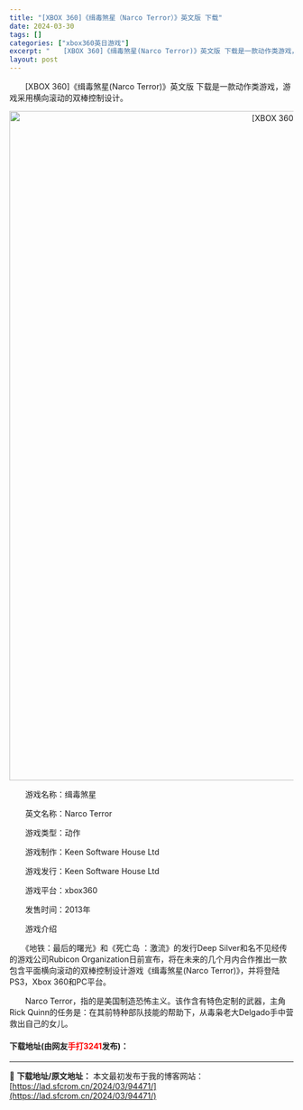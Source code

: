 ```yaml
---
title: "[XBOX 360]《缉毒煞星（Narco Terror）》英文版 下载"
date: 2024-03-30
tags: []
categories: ["xbox360英日游戏"]
excerpt: "　　[XBOX 360]《缉毒煞星(Narco Terror)》英文版 下载是一款动作类游戏，游戏采用横向滚动的双棒控制设计。 　　游戏名称：缉毒煞星 　　英文名称：Narco Terror 　　游戏类型：动作 　　游戏制作：Keen Software House Ltd 　　游戏发行：Keen S&hellip;"
layout: post
---
```


 <p>　　[XBOX 360]《缉毒煞星(Narco Terror)》英文版 下载是一款动作类游戏，游戏采用横向滚动的双棒控制设计。</p> <p align="center"><img align="" border="0" src="https://lad.sfcrom.cn/wp-content/uploads/2024/03/20240330_6607da6cc0b04.webp" width="1186" alt="[XBOX 360]《缉毒煞星（Narco Terror）》英文版 下载" /></p> <p>　　游戏名称：缉毒煞星</p> <p>　　英文名称：Narco Terror</p> <p>　　游戏类型：动作</p> <p>　　游戏制作：Keen Software House Ltd</p> <p>　　游戏发行：Keen Software House Ltd</p> <p>　　游戏平台：xbox360</p> <p>　　发售时间：2013年</p> <p>　　游戏介绍</p> <p>　　《地铁：最后的曙光》和《死亡岛 ：激流》的发行Deep Silver和名不见经传的游戏公司Rubicon Organization日前宣布，将在未来的几个月内合作推出一款包含平面横向滚动的双棒控制设计游戏《缉毒煞星(Narco Terror)》，并将登陆PS3，Xbox 360和PC平台。</p> <p>　　Narco Terror，指的是美国制造恐怖主义。该作含有特色定制的武器，主角Rick Quinn的任务是：在其前特种部队技能的帮助下，从毒枭老大Delgado手中营救出自己的女儿。</p> <p><h4>下载地址(由网友<font color="red">手打3241</font>发布)：</h4></p> 

---
📖 **下载地址/原文地址：** 本文最初发布于我的博客网站：[https://lad.sfcrom.cn/2024/03/94471/](https://lad.sfcrom.cn/2024/03/94471/)
